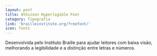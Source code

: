 ```yaml
---
layout: post
title: Atkinson Hyperlegible Font
category: Tipografia
link: 'brailleinstitute.org/freefont/'
icon: fonts
---
```


Desenvolvida pelo Instituto Braille para ajudar leitores com baixa visão, melhorando a legibilidade e a distinção entre letras e números.